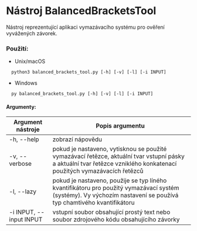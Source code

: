 # Nástroj BalancedBracketsTool

Nástroj reprezentující aplikaci vymazávacího systému pro ověření vyvážených závorek.

### Použití:
- Unix/macOS
```console
  python3 balanced_brackets_tool.py [-h] [-v] [-l] [-i INPUT]
```
- Windows
```console
  py balanced_brackets_tool.py [-h] [-v] [-l] [-i INPUT]
```

#### Argumenty:
| Argument nástroje                | Popis argumentu                                                                                                                                                       |
|----------------------------------|-----------------------------------------------------------------------------------------------------------------------------------------------------------------------|
| -h, --help                       | zobrazí nápovědu                                                                                                                                                      |
| -v, --verbose                    | pokud je nastaveno, vytisknou se použité vymazávací řetězce, aktuální tvar vstupní pásky a aktuální tvar řetězce vzniklého konkatenací použitých vymazávacích řetězců |
| -l, --lazy                       | pokud je nastaveno, použije se typ líného kvantifikátoru pro použitý vymazávací systém (systémy). Vy výchozím nastavení se používá typ chamtivého kvantifikátoru      |
| -i INPUT, --input INPUT          | vstupní soubor obsahující prostý text nebo soubor zdrojového kódu obsahujícího závorky                                                                                |
